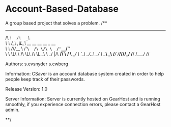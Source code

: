 # Account-Based-Database
A group based project that solves a problem.
/**

 ____     ____                                      
/\  _`\  /\  _`\                                    
\ \ \/\_\\ \,\L\_\     __     __  __     __   _ __  
 \ \ \/_/_\/_\__ \   /'__`\  /\ \/\ \  /'__`\/\`'__\
  \ \ \L\ \ /\ \L\ \/\ \L\.\_\ \ \_/ |/\  __/\ \ \/ 
   \ \____/ \ `\____\ \__/.\_\\ \___/ \ \____\\ \_\ 
    \/___/   \/_____/\/__/\/_/ \/__/   \/____/ \/_/ 

Authors:
s.evsnyder
s.cwberg

Information:
CSaver is an account database system created in order to help people keep track of their passwords.

Release Version: 
1.0

Server Information:
Server is currently hosted on GearHost and is running smoothly, if you experience connection errors, please contact a GearHost admin.


**/
